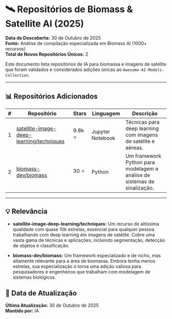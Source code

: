 # 🛰️ Repositórios de Biomass & Satellite AI (2025)

**Data de Descoberta:** 30 de Outubro de 2025  
**Fonte:** Análise de compilação especializada em Biomass AI (1000+ recursos)  
**Total de Novos Repositórios Únicos:** 2

Este documento lista repositórios de IA para biomassa e imagens de satélite que foram validados e considerados adições únicas ao `Awesome-AI-Models-Collection`.

---

## 📊 Repositórios Adicionados

| # | Repositório | Stars | Linguagem | Descrição |
|---|---|---|---|---|
| 1 | [satellite-image-deep-learning/techniques](https://github.com/satellite-image-deep-learning/techniques) | 9.8k ⭐ | Jupyter Notebook | Técnicas para deep learning com imagens de satélite e aéreas. |
| 2 | [biomass-dev/biomass](https://github.com/biomass-dev/biomass) | 30 ⭐ | Python | Um framework Python para modelagem e análise de sistemas de sinalização. |

---

## 💡 Relevância

- **satellite-image-deep-learning/techniques:** Um recurso de altíssima qualidade com quase 10k estrelas, essencial para qualquer pessoa trabalhando com deep learning em imagens de satélite. Cobre uma vasta gama de técnicas e aplicações, incluindo segmentação, detecção de objetos e classificação.

- **biomass-dev/biomass:** Um framework especializado e de nicho, mas altamente relevante para a área de biomassa. Embora tenha menos estrelas, sua especialização o torna uma adição valiosa para pesquisadores e engenheiros que trabalham com modelagem de sistemas biológicos.

## 📅 Data de Atualização

**Última Atualização:** 30 de Outubro de 2025  
**Mantido por:** IA
